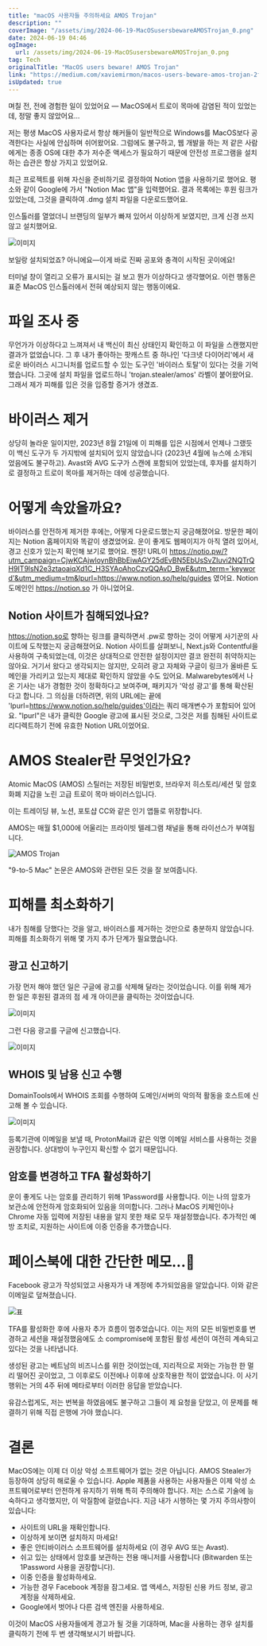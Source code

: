 ```yaml
---
title: "macOS 사용자들 주의하세요 AMOS Trojan"
description: ""
coverImage: "/assets/img/2024-06-19-MacOSusersbewareAMOSTrojan_0.png"
date: 2024-06-19 04:46
ogImage:
  url: /assets/img/2024-06-19-MacOSusersbewareAMOSTrojan_0.png
tag: Tech
originalTitle: "MacOS users beware! AMOS Trojan"
link: "https://medium.com/xaviemirmon/macos-users-beware-amos-trojan-2f03c0848b1f"
isUpdated: true
---
```


며칠 전, 전에 경험한 일이 있었어요 — MacOS에서 트로이 목마에 감염된 적이 있었는데, 정말 좋지 않았어요...

저는 평생 MacOS 사용자로서 항상 해커들이 일반적으로 Windows를 MacOS보다 공격한다는 사실에 안심하며 쉬어왔어요. 그럼에도 불구하고, 웹 개발을 하는 저 같은 사람에게는 종종 OS에 대한 추가 저수준 액세스가 필요하기 때문에 안전성 프로그램을 설치하는 습관은 항상 가지고 있었어요.

최근 프로젝트를 위해 자신을 준비하기로 결정하여 Notion 앱을 사용하기로 했어요. 평소와 같이 Google에 가서 "Notion Mac 앱"을 입력했어요. 결과 목록에는 후원 링크가 있었는데, 그것을 클릭하여 .dmg 설치 파일을 다운로드했어요.

<!-- cozy-coder - 수평 -->

<ins class="adsbygoogle"
     style="display:block"
     data-ad-client="ca-pub-4877378276818686"
     data-ad-slot="1107185301"
     data-ad-format="auto"
     data-full-width-responsive="true"></ins>

<script>
     (adsbygoogle = window.adsbygoogle || []).push({});
</script>

인스톨러를 열었더니 브랜딩의 일부가 빠져 있어서 이상하게 보였지만, 크게 신경 쓰지 않고 설치했어요.

![이미지](/assets/img/2024-06-19-MacOSusersbewareAMOSTrojan_1.png)

보일랑 설치되었죠? 아니에요—이게 바로 진짜 공포와 충격이 시작된 곳이에요!

터미널 창이 열리고 오류가 표시되는 걸 보고 뭔가 이상하다고 생각했어요. 이런 행동은 표준 MacOS 인스톨러에서 전혀 예상되지 않는 행동이에요.

<!-- cozy-coder - 수평 -->

<ins class="adsbygoogle"
     style="display:block"
     data-ad-client="ca-pub-4877378276818686"
     data-ad-slot="1107185301"
     data-ad-format="auto"
     data-full-width-responsive="true"></ins>

<script>
     (adsbygoogle = window.adsbygoogle || []).push({});
</script>

# 파일 조사 중

무언가가 이상하다고 느껴져서 내 백신이 최신 상태인지 확인하고 이 파일을 스캔했지만 결과가 없었습니다. 그 후 내가 좋아하는 팟캐스트 중 하나인 '다크넷 다이어리'에서 새로운 바이러스 시그니처를 업로드할 수 있는 도구인 '바이러스 토탈'이 있다는 것을 기억했습니다. 그곳에 설치 파일을 업로드하니 'trojan.stealer/amos' 라벨이 붙어왔어요. 그래서 제가 피해를 입은 것을 입증할 증거가 생겼죠.

# 바이러스 제거

상당히 놀라운 일이지만, 2023년 8월 21일에 이 피해를 입은 시점에서 언제나 그랬듯이 백신 도구가 두 가지밖에 설치되어 있지 않았습니다 (2023년 4월에 뉴스에 소개되었음에도 불구하고). Avast와 AVG 도구가 스캔에 포함되어 있었는데, 후자를 설치하기로 결정하고 트로이 목마를 제거하는 데에 성공했습니다.

<!-- cozy-coder - 수평 -->

<ins class="adsbygoogle"
     style="display:block"
     data-ad-client="ca-pub-4877378276818686"
     data-ad-slot="1107185301"
     data-ad-format="auto"
     data-full-width-responsive="true"></ins>

<script>
     (adsbygoogle = window.adsbygoogle || []).push({});
</script>

# 어떻게 속았을까요?

바이러스를 안전하게 제거한 후에는, 어떻게 다운로드했는지 궁금해졌어요. 방문한 페이지는 Notion 홈페이지와 똑같이 생겼었어요. 운이 좋게도 웹페이지가 아직 열려 있어서, 경고 신호가 있는지 확인해 보기로 했어요. 젠장! URL이 https://notio.pw/?utm_campaign=CjwKCAjwloynBhBbEiwAGY25dEvBN5EbUsSvZIuvi2NQTrQH9IT9lsN2e3ztaoaiqXd1C_H3SYAoAhoCzvQQAvD_BwE&utm_term='keyword'&utm_medium=tm&lpurl=https://www.notion.so/help/guides 였어요. Notion 도메인인 https://notion.so 가 아니었어요.

## Notion 사이트가 침해되었나요?

https://notion.so로 향하는 링크를 클릭하면서 .pw로 향하는 것이 어떻게 사기꾼의 사이트에 도착했는지 궁금해졌어요. Notion 사이트를 살펴보니, Next.js와 Contentful을 사용하여 구축되었는데, 이것은 상대적으로 안전한 설정이지만 결코 완전히 취약하지는 않아요. 거기서 왔다고 생각되지는 않지만, 오히려 광고 자체와 구글이 링크가 올바른 도메인을 가리키고 있는지 제대로 확인하지 않았을 수도 있어요. Malwarebytes에서 나온 기사는 내가 경험한 것이 정확하다고 보여주며, 패키지가 '악성 광고'를 통해 확산된다고 합니다. 그 의심을 더하려면, 위의 URL에는 끝에 'lpurl=https://www.notion.so/help/guides'이라는 쿼리 매개변수가 포함되어 있어요. "lpurl"은 내가 클릭한 Google 광고에 표시된 것으로, 그것은 저를 침해된 사이트로 리디렉트하기 전에 유효한 Notion URL이었어요.

<!-- cozy-coder - 수평 -->

<ins class="adsbygoogle"
     style="display:block"
     data-ad-client="ca-pub-4877378276818686"
     data-ad-slot="1107185301"
     data-ad-format="auto"
     data-full-width-responsive="true"></ins>

<script>
     (adsbygoogle = window.adsbygoogle || []).push({});
</script>

# AMOS Stealer란 무엇인가요?

Atomic MacOS (AMOS) 스틸러는 저장된 비밀번호, 브라우저 히스토리/세션 및 암호화폐 지갑을 노린 고급 트로이 목마 바이러스입니다.

이는 트레이딩 뷰, 노션, 포토샵 CC와 같은 인기 앱들로 위장합니다.

AMOS는 매월 $1,000에 어울리는 프라이빗 텔레그램 채널을 통해 라이선스가 부여됩니다.

![AMOS Trojan](/assets/img/2024-06-19-MacOSusersbewareAMOSTrojan_2.png)

<!-- cozy-coder - 수평 -->

<ins class="adsbygoogle"
     style="display:block"
     data-ad-client="ca-pub-4877378276818686"
     data-ad-slot="1107185301"
     data-ad-format="auto"
     data-full-width-responsive="true"></ins>

<script>
     (adsbygoogle = window.adsbygoogle || []).push({});
</script>

"9-to-5 Mac" 논문은 AMOS와 관련된 모든 것을 잘 보여줍니다.

# 피해를 최소화하기

내가 침해를 당했다는 것을 알고, 바이러스를 제거하는 것만으로 충분하지 않았습니다. 피해를 최소화하기 위해 몇 가지 추가 단계가 필요했습니다.

## 광고 신고하기

<!-- cozy-coder - 수평 -->

<ins class="adsbygoogle"
     style="display:block"
     data-ad-client="ca-pub-4877378276818686"
     data-ad-slot="1107185301"
     data-ad-format="auto"
     data-full-width-responsive="true"></ins>

<script>
     (adsbygoogle = window.adsbygoogle || []).push({});
</script>

가장 먼저 해야 했던 일은 구글에 광고를 삭제해 달라는 것이었습니다. 이를 위해 제가 한 일은 후원된 결과의 점 세 개 아이콘을 클릭하는 것이었습니다.

![이미지](/assets/img/2024-06-19-MacOSusersbewareAMOSTrojan_3.png)

그런 다음 광고를 구글에 신고했습니다.

![이미지](/assets/img/2024-06-19-MacOSusersbewareAMOSTrojan_4.png)

<!-- cozy-coder - 수평 -->

<ins class="adsbygoogle"
     style="display:block"
     data-ad-client="ca-pub-4877378276818686"
     data-ad-slot="1107185301"
     data-ad-format="auto"
     data-full-width-responsive="true"></ins>

<script>
     (adsbygoogle = window.adsbygoogle || []).push({});
</script>

## WHOIS 및 남용 신고 수행

DomainTools에서 WHOIS 조회를 수행하여 도메인/서버의 악의적 활동을 호스트에 신고해 볼 수 있습니다.

![이미지](/assets/img/2024-06-19-MacOSusersbewareAMOSTrojan_5.png)

등록기관에 이메일을 보낼 때, ProtonMail과 같은 익명 이메일 서비스를 사용하는 것을 권장합니다. 상대방이 누구인지 확신할 수 없기 때문입니다.

<!-- cozy-coder - 수평 -->

<ins class="adsbygoogle"
     style="display:block"
     data-ad-client="ca-pub-4877378276818686"
     data-ad-slot="1107185301"
     data-ad-format="auto"
     data-full-width-responsive="true"></ins>

<script>
     (adsbygoogle = window.adsbygoogle || []).push({});
</script>

## 암호를 변경하고 TFA 활성화하기

운이 좋게도 나는 암호를 관리하기 위해 1Password를 사용합니다. 이는 나의 암호가 보관소에 안전하게 암호화되어 있음을 의미합니다. 그러나 MacOS 키체인이나 Chrome 자동 입력에 저장된 내용을 알지 못한 채로 모두 재설정했습니다. 추가적인 예방 조치로, 지원하는 사이트에 이중 인증을 추가했습니다.

# 페이스북에 대한 간단한 메모...🤬

Facebook 광고가 작성되었고 사용자가 내 계정에 추가되었음을 알았습니다. 이와 같은 이메일로 덮쳐졌습니다.

<!-- cozy-coder - 수평 -->

<ins class="adsbygoogle"
     style="display:block"
     data-ad-client="ca-pub-4877378276818686"
     data-ad-slot="1107185301"
     data-ad-format="auto"
     data-full-width-responsive="true"></ins>

<script>
     (adsbygoogle = window.adsbygoogle || []).push({});
</script>

![표](/assets/img/2024-06-19-MacOSusersbewareAMOSTrojan_6.png)

TFA를 활성화한 후에 사용자 추가 흐름이 멈추었습니다. 이는 저의 모든 비밀번호를 변경하고 세션을 재설정했음에도 소 compromise에 포함된 활성 세션이 여전히 계속되고 있다는 것을 나타냅니다.

생성된 광고는 베트남의 비즈니스를 위한 것이었는데, 지리적으로 저와는 가능한 한 멀리 떨어진 곳이었고, 그 이후로도 이전에나 이후에 상호작용한 적이 없었습니다. 이 사기 행위는 거의 4주 뒤에 메타로부터 이러한 응답을 받았습니다.

유감스럽게도, 저는 번복을 하였음에도 불구하고 그들이 제 요청을 닫았고, 이 문제를 해결하기 위해 직접 은행에 가야 했습니다.

<!-- cozy-coder - 수평 -->

<ins class="adsbygoogle"
     style="display:block"
     data-ad-client="ca-pub-4877378276818686"
     data-ad-slot="1107185301"
     data-ad-format="auto"
     data-full-width-responsive="true"></ins>

<script>
     (adsbygoogle = window.adsbygoogle || []).push({});
</script>

# 결론

MacOS에는 이제 더 이상 악성 소프트웨어가 없는 것은 아닙니다. AMOS Stealer가 등장하여 상당히 해로울 수 있습니다. Apple 제품을 사용하는 사용자들은 이제 악성 소프트웨어로부터 안전하게 유지하기 위해 특히 주의해야 합니다. 저는 스스로 기술에 능숙하다고 생각했지만, 이 악질함에 걸렸습니다. 지금 내가 시행하는 몇 가지 주의사항이 있습니다:

- 사이트의 URL을 재확인합니다.
- 이상하게 보이면 설치하지 마세요!
- 좋은 안티바이러스 소프트웨어를 설치하세요 (이 경우 AVG 또는 Avast).
- 쉬고 있는 상태에서 암호를 보관하는 전용 매니저를 사용합니다 (Bitwarden 또는 1Password 사용을 권장합니다).
- 이중 인증을 활성화하세요.
- 가능한 경우 Facebook 계정을 잠그세요. 앱 액세스, 저장된 신용 카드 정보, 광고 계정을 삭제하세요.
- Google에서 벗어나 다른 검색 엔진을 사용하세요.

이것이 MacOS 사용자들에게 경고가 될 것을 기대하며, Mac을 사용하는 경우 설치를 클릭하기 전에 두 번 생각해보시기 바랍니다.
